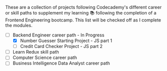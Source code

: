 These are a collection of projects following Codecademy's different career or skill paths to supplement my learning 📚 following the completion of a Frontend Engineering bootcamp. This list will be checked off as I complete the modules.

- [ ] Backend Engineer career path - In Progress
  - [x] Number Guesser Starting Project - JS part 1
  - [ ] Credit Card Checker Project - JS part 2
- [ ] Learn Redux skill path
- [ ] Computer Science career path
- [ ] Business Intelligence Data Analyst career path